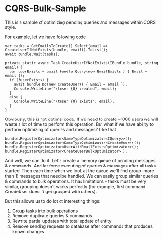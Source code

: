 # CQRS-Bulk-Sample

This is a sample of optimizing pending queries and messages within CQRS style.

For example, let we have following code

    var tasks = GetEmailsToCreate().Select(email => CreateUserIfNotExists(bundle, email)).ToList();
    await bundle.Wait(tasks);
    
    private static async Task CreateUserIfNotExists(IBundle bundle, string email) {
      var userExists = await bundle.Query(new EmailExists() { Email = email });
      if (!userExists) {
        await bundle.Do(new CreateUser() { Email = email });
        Console.WriteLine("\tuser {0} created", email);
      }
      else {
        Console.WriteLine("\tuser {0} exists", email);
      }
    }
    
Obviously, this is not optimal code. If we need to create ~1000 users we will waste a lot of time to perform this operation. But what if we have ability to perform optimizing of queries and messages? Like that

	bundle.RegisterOptimizator<SameTypeOptimizator<IQuery>>();
	bundle.RegisterOptimizator<SameTypeOptimizator<CreateUser>>();
	bundle.RegisterOptimizator<UserWithEmailExistsOptimizator>();
	bundle.RegisterOptimizator<CreateUserBulkOptimizator>();
	
And well, we can do it. Let's create a memory queue of pending messages & commands. And let force executing of queries & messages after all tasks started. Then each time when we look at the queue we'll find group (more than 1) messages that need be handled. We can easily group similar queries & commands to bulk operations. It has limitations - tasks must be very similar, grouping doesn't works perfectly (for example, first command CreateUser doesn't get grouped with others).

But this allows us to do lot ot interesting things:

1. Group tasks into bulk operations
2. Remove duplicate queries & commands
3. Rewrite partial updates with total update of entity
4. Remove sending requests to database after commands that produces known changes
